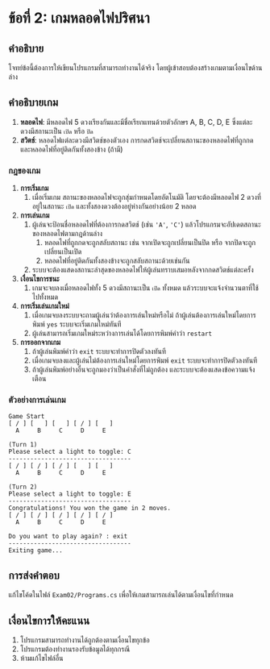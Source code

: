 # ข้อที่ 2: เกมหลอดไฟปริศนา

## คำอธิบาย
โจทย์ข้อนี้ต้องการให้เขียนโปรแกรมที่สามารถทำงานได้จริง โดยผู้เข้าสอบต้องสร้างเกมตามเงื่อนไขด้านล่าง

## คำอธิบายเกม
1. **หลอดไฟ**: มีหลอดไฟ 5 ดวงเรียงกันและมีชื่อเรียกแทนด้วยตัวอักษร A, B, C, D, E ซึ่งแต่ละดวงมีสถานะเป็น `เปิด` หรือ `ปิด`
2. **สวิตช์**: หลอดไฟแต่ละดวงมีสวิตช์ของตัวเอง การกดสวิตช์จะเปลี่ยนสถานะของหลอดไฟที่ถูกกด และหลอดไฟที่อยู่ติดกันทั้งสองข้าง (ถ้ามี)

### กฎของเกม
1. **การเริ่มเกม**
    1. เมื่อเริ่มเกม สถานะของหลอดไฟจะถูกสุ่มกำหนดโดยอัตโนมัติ โดยจะต้องมีหลอดไฟ 2 ดวงที่อยู่ในสถานะ `เปิด` และทั้งสองดวงต้องอยู่ห่างกันอย่างน้อย 2 หลอด
2. **การเล่นเกม**
    1. ผู้เล่นจะป้อนชื่อหลอดไฟที่ต้องการกดสวิตช์ (เช่น `'A'`, `'C'`) แล้วโปรแกรมจะอัปเดตสถานะของหลอดไฟตามกฎด้านล่าง
        1. หลอดไฟที่ถูกกดจะถูกสลับสถานะ เช่น จากเปิดจะถูกเปลี่ยนเป็นปิด หรือ จากปิดจะถูกเปลี่ยนเป็นเปิด
        1. หลอดไฟที่อยู่ติดกันทั้งสองข้างจะถูกสลับสถานะด้วยเช่นกัน
    2. ระบบจะต้องแสดงสถานะล่าสุดของหลอดไฟให้ผู้เล่นทราบเสมอหลังจากกดสวิตช์แต่ละครั้ง
3. **เงื่อนไขการชนะ**
    1. เกมจะจบลงเมื่อหลอดไฟทั้ง 5 ดวงมีสถานะเป็น `เปิด` ทั้งหมด แล้วระบบจะแจ้งจำนวนตาที่ใช้ไปทั้งหมด
4. **การเริ่มเล่นเกมใหม่**
    1. เมื่อเกมจบลงระบบจะถามผู้เล่นว่าต้องการเล่นใหม่หรือไม่ ถ้าผู้เล่นต้องการเล่นใหม่โดยการพิมพ์ `yes` ระบบจะเริ่มเกมใหม่ทันที
    2. ผู้เล่นสามารถเริ่มเกมใหม่ระหว่างการเล่นได้โดยการพิมพ์คำว่า `restart`
5. **การออกจากเกม**
    1. ถ้าผู้เล่นพิมพ์คำว่า `exit` ระบบจะทำการปิดตัวลงทันที
    2. เมื่อเกมจบลงและผู้เล่นไม่ต้องการเล่นใหม่โดยการพิมพ์ `exit` ระบบจะทำการปิดตัวลงทันที
    3. ถ้าผู้เล่นพิมพ์อย่างอื่นจะถูกมองว่าเป็นคำสั่งที่ไม่ถูกต้อง และระบบจะต้องแสดงข้อความแจ้งเตือน

### ตัวอย่างการเล่นเกม
```
Game Start
[ / ] [   ] [   ] [ / ] [   ] 
  A     B     C     D     E

(Turn 1)
Please select a light to toggle: C
----------------------------------
[ / ] [ / ] [ / ] [   ] [   ] 
  A     B     C     D     E

(Turn 2)
Please select a light to toggle: E
----------------------------------
Congratulations! You won the game in 2 moves.
[ / ] [ / ] [ / ] [ / ] [ / ] 
  A     B     C     D     E

Do you want to play again? : exit
----------------------------------
Exiting game...
```

## การส่งคำตอบ
แก้ไขโค้ดในไฟล์ `Exam02/Programs.cs` เพื่อให้เกมสามารถเล่นได้ตามเงื่อนไขที่กำหนด

## เงื่อนไขการให้คะแนน
1. โปรแกรมสามารถทำงานได้ถูกต้องตามเงื่อนไขทุกข้อ
2. โปรแกรมต้องทำงานรองรับข้อมูลได้ทุกกรณี
3. ห้ามแก้ไขไฟล์อื่น